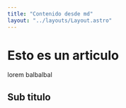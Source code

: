 ```yaml
---
title: "Contenido desde md"
layout: "../layouts/Layout.astro"
---
```


# Esto es un articulo

lorem balbalbal

## Sub titulo

